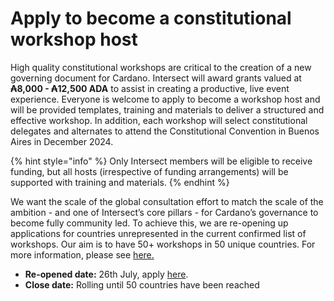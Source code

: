 # Apply to become a constitutional workshop host

High quality constitutional workshops are critical to the creation of a new governing document for Cardano. Intersect will award grants valued at **₳8,000 - ₳12,500 ADA** to assist in creating a productive, live event experience. Everyone is welcome to apply to become a workshop host and will be provided templates, training and materials to deliver a structured and effective workshop. In addition, each workshop will select constitutional delegates and alternates to attend the Constitutional Convention in Buenos Aires in December 2024.

{% hint style="info" %}
Only Intersect members will be eligible to receive funding, but all hosts (irrespective of funding arrangements) will be supported with training and materials.
{% endhint %}

We want the scale of the global consultation effort to match the scale of the ambition - and one of Intersect’s core pillars - for Cardano’s governance to become fully community led. To achieve this, we are re-opening up applications for countries unrepresented in the current confirmed list of workshops. Our aim is to have 50+ workshops in 50 unique countries. For more information, please see [here.](https://www.intersectmbo.org/news/making-cardanos-constitution-even-more-global)

* **Re-opened date:** 26th July, apply [here](https://docs.google.com/forms/d/e/1FAIpQLSdwRLrYmiQxm9btWivScfDo52fbkt1z\_Wi4xtZFAPNoGWWdYw/viewform).
* **Close date:** Rolling until 50 countries have been reached
